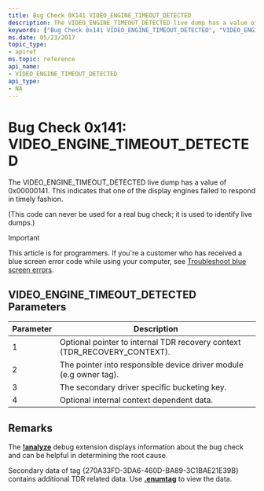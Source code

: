 ```yaml
---
title: Bug Check 0X141 VIDEO_ENGINE_TIMEOUT_DETECTED
description: The VIDEO_ENGINE_TIMEOUT_DETECTED live dump has a value of 0x00000141. This indicates that one of the display engines failed to respond in timely fashion.
keywords: ["Bug Check 0x141 VIDEO_ENGINE_TIMEOUT_DETECTED", "VIDEO_ENGINE_TIMEOUT_DETECTED"]
ms.date: 05/23/2017
topic_type:
- apiref
ms.topic: reference
api_name:
- VIDEO_ENGINE_TIMEOUT_DETECTED
api_type:
- NA
---
```


# Bug Check 0x141: VIDEO\_ENGINE\_TIMEOUT\_DETECTED


The VIDEO\_ENGINE\_TIMEOUT\_DETECTED live dump has a value of 0x00000141. This indicates that one of the display engines failed to respond in timely fashion.

(This code can never be used for a real bug check; it is used to identify live dumps.)

> [!IMPORTANT]
> This article is for programmers. If you're a customer who has received a blue screen error code while using your computer, see [Troubleshoot blue screen errors](https://www.windows.com/stopcode).


## VIDEO\_ENGINE\_TIMEOUT\_DETECTED Parameters


| Parameter | Description                                                                 |
|-----------|-----------------------------------------------------------------------------|
| 1         | Optional pointer to internal TDR recovery context (TDR\_RECOVERY\_CONTEXT). |
| 2         | The pointer into responsible device driver module (e.g owner tag).          |
| 3         | The secondary driver specific bucketing key.                                |
| 4         | Optional internal context dependent data.                                   |

 

## Remarks

The [**!analyze**](../debuggercmds/-analyze.md) debug extension displays information about the bug check and can be helpful in determining the root cause.

Secondary data of tag {270A33FD-3DA6-460D-BA89-3C1BAE21E39B} contains additional TDR related data. Use [**.enumtag**](../debuggercmds/-enumtag--enumerate-secondary-callback-data-.md) to view the data.

 

 




